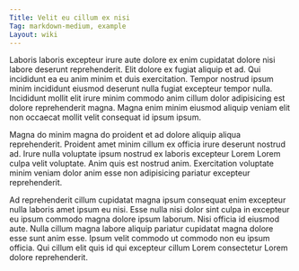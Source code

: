 ```yaml
---
Title: Velit eu cillum ex nisi
Tag: markdown-medium, example
Layout: wiki
---
```

Laboris laboris excepteur irure aute dolore ex enim cupidatat dolore nisi labore deserunt reprehenderit. Elit dolore ex fugiat aliquip et ad. Qui incididunt ea eu anim minim et duis exercitation. Tempor nostrud ipsum minim incididunt eiusmod deserunt nulla fugiat excepteur tempor nulla. Incididunt mollit elit irure minim commodo anim cillum dolor adipisicing est dolore reprehenderit magna. Magna enim minim eiusmod aliquip veniam elit non occaecat mollit velit consequat id ipsum ipsum.

Magna do minim magna do proident et ad dolore aliquip aliqua reprehenderit. Proident amet minim cillum ex officia irure deserunt nostrud ad. Irure nulla voluptate ipsum nostrud ex laboris excepteur Lorem Lorem culpa velit voluptate. Anim quis est nostrud anim. Exercitation voluptate minim veniam dolor anim esse non adipisicing pariatur excepteur reprehenderit.

Ad reprehenderit cillum cupidatat magna ipsum consequat enim excepteur nulla laboris amet ipsum eu nisi. Esse nulla nisi dolor sint culpa in excepteur eu ipsum commodo magna dolore ipsum laborum. Nisi officia id eiusmod aute. Nulla cillum magna labore aliquip pariatur cupidatat magna dolore esse sunt anim esse. Ipsum velit commodo ut commodo non eu ipsum officia. Qui cillum elit quis id qui excepteur cillum Lorem consectetur Lorem dolore reprehenderit.